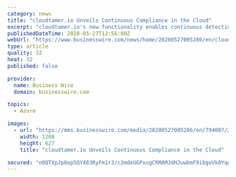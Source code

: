 ```yaml
---
category: news
title: "cloudtamer.io Unveils Continuous Compliance in the Cloud"
excerpt: "cloudtamer.io's new functionality enables continuous detection, reporting and remediation of policy violations across cloud service providers."
publishedDateTime: 2020-05-27T13:56:00Z
webUrl: "https://www.businesswire.com/news/home/20200527005286/en/cloudtamer.io-Unveils-Continuous-Compliance-Cloud"
type: article
quality: 32
heat: 32
published: false

provider:
  name: Business Wire
  domain: businesswire.com

topics:
  - Azure

images:
  - url: "https://mms.businesswire.com/media/20200527005286/en/794007/23/press-release-cloudtamer-continuous-compliance%5B6%5D.jpg"
    width: 1200
    height: 627
    title: "cloudtamer.io Unveils Continuous Compliance in the Cloud"

secured: "n0QTXpJp6op5QY483RyFm1r3/c2mdeUGPxugCRMAMJdHJuwbmF9ibgeVk0YqAX0xunytWoKdg2GmdE2fuQk0Uwb+GNgcLGzaj6kWu1Rj2grRUavIcrhRjo8BfLqJnVVDIF2dTry7AVGMejHXXeAKZfs9/pIgE8m5lPpX+DO5B0p5O4lA7YuVNFxoZa5aCx/mXQXZSixCto/NGah9Uout4ly86bpDOYHNuA8WjkBDt4HXzDdcIfPYZCjMvUXeMgIq7P8RRI/m2XYQX+tgVfnvfVlDVzvYmeRfp8EF/0Rie3xiRLEGC0rQkTAf7z40BYRqG9a9x/ojjrxDnmzLR9UITkwtodj9iIKC5rfxkRKU7dt4GeEqlSlRfXPRMHgkep9j5wVJPd9WOUvbH3WYu+dB1C0fnxfKtE/bN5rH426yPtI4za/9QS132rxM11f9AkW9azzBy2QuRXDOyMP5AUwOzkF+llamLEvdnKSP7ukhWOA=;h5uLsHZM9XWxtrWEbWVFAw=="
---
```


